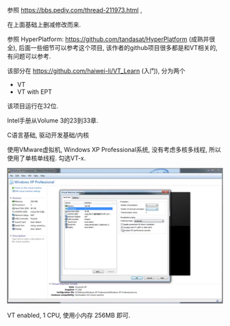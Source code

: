 参照 https://bbs.pediy.com/thread-211973.html , 

在上面基础上删减修改而来.

参照 HyperPlatform: https://github.com/tandasat/HyperPlatform (成熟并很全), 后面一些细节可以参考这个项目, 该作者的github项目很多都是和VT相关的, 有问题可以参考.

该部分在 https://github.com/haiwei-li/VT_Learn (入门), 分为两个
- VT
- VT with EPT

该项目运行在32位.

Intel手册从Volume 3的23到33章.

C语言基础, 驱动开发基础/内核

使用VMware虚拟机, Windows XP Professional系统, 没有考虑多核多线程, 所以使用了单核单线程. 勾选VT-x.

![2020-01-25-15-44-00.png](./images/2020-01-25-15-44-00.png)

VT enabled, 1 CPU, 使用小内存 256MB 即可.